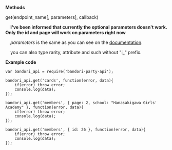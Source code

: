 **Methods**

get(endpoint_name[, parameters], callback)

&nbsp;&nbsp;&nbsp;&nbsp;**I've been informed that currently the optional parameters doesn't work. Only the id and page will work on parameters right now**

&nbsp;&nbsp;&nbsp;&nbsp;*parameters* is the same as you can see on the [documentation](https://github.com/SchoolIdolTomodachi/BanGDream/wiki/BanG-Dream!-Girls-Band-API).

&nbsp;&nbsp;&nbsp;&nbsp;you can also type rarity, attribute and such without "i_" prefix.

**Example code**
~~~~
var bandori_api = require('bandori-party-api');

bandori_api.get('cards', function(error, data){
    if(error) throw error;
    console.log(data);
});

bandori_api.get('members', { page: 2, school: "Hanasakigawa Girls' Academy" }, function(error, data){
    if(error) throw error;
    console.log(data);
});

bandori_api.get('members', { id: 26 }, function(error, data){
    if(error) throw error;
    console.log(data);
});
~~~~
